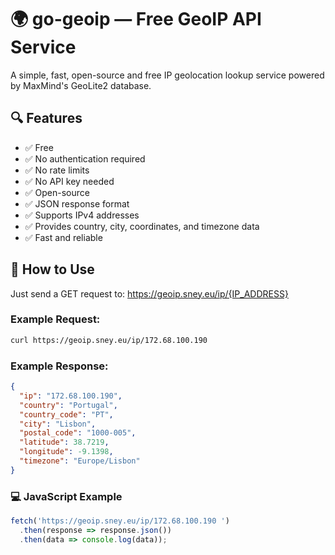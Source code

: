 # 🌍 go-geoip — Free GeoIP API Service

A simple, fast, open-source and free IP geolocation lookup service powered by MaxMind's GeoLite2 database.

## 🔍 Features

- ✅ Free
- ✅ No authentication required
- ✅ No rate limits
- ✅ No API key needed
- ✅ Open-source
- ✅ JSON response format
- ✅ Supports IPv4 addresses
- ✅ Provides country, city, coordinates, and timezone data
- ✅ Fast and reliable

## 🔗 How to Use

Just send a GET request to: https://geoip.sney.eu/ip/{IP_ADDRESS}

### Example Request:
```bash
curl https://geoip.sney.eu/ip/172.68.100.190
```

### Example Response:
```json
{
  "ip": "172.68.100.190",
  "country": "Portugal",
  "country_code": "PT",
  "city": "Lisbon",
  "postal_code": "1000-005",
  "latitude": 38.7219,
  "longitude": -9.1398,
  "timezone": "Europe/Lisbon"
}
```

### 💻 JavaScript Example 
```javascript
fetch('https://geoip.sney.eu/ip/172.68.100.190 ')
  .then(response => response.json())
  .then(data => console.log(data));
```
